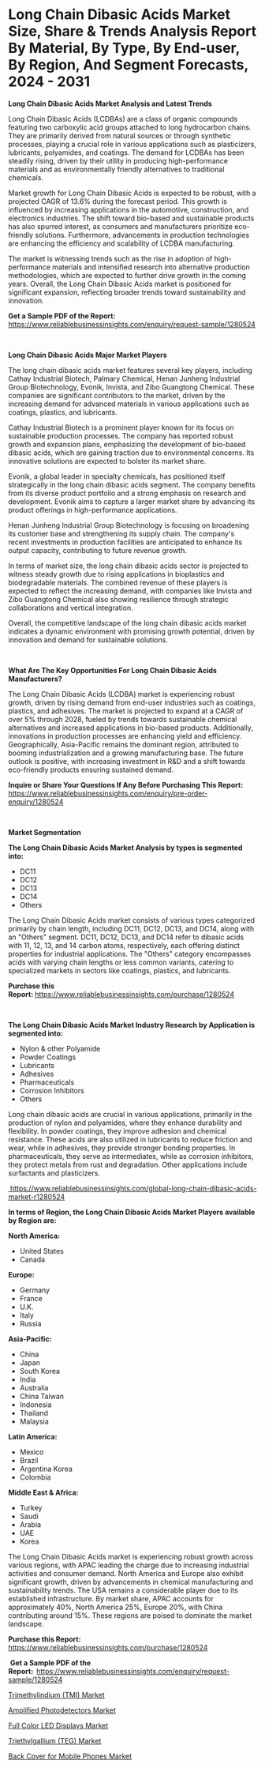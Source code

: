 <p><h1>Long Chain Dibasic Acids Market Size, Share & Trends Analysis Report By Material, By Type, By End-user, By Region, And Segment Forecasts, 2024 - 2031</h1></p><p><strong>Long Chain Dibasic Acids Market Analysis and Latest Trends</strong></p>
<p><p>Long Chain Dibasic Acids (LCDBAs) are a class of organic compounds featuring two carboxylic acid groups attached to long hydrocarbon chains. They are primarily derived from natural sources or through synthetic processes, playing a crucial role in various applications such as plasticizers, lubricants, polyamides, and coatings. The demand for LCDBAs has been steadily rising, driven by their utility in producing high-performance materials and as environmentally friendly alternatives to traditional chemicals.</p><p>Market growth for Long Chain Dibasic Acids is expected to be robust, with a projected CAGR of 13.6% during the forecast period. This growth is influenced by increasing applications in the automotive, construction, and electronics industries. The shift toward bio-based and sustainable products has also spurred interest, as consumers and manufacturers prioritize eco-friendly solutions. Furthermore, advancements in production technologies are enhancing the efficiency and scalability of LCDBA manufacturing. </p><p>The market is witnessing trends such as the rise in adoption of high-performance materials and intensified research into alternative production methodologies, which are expected to further drive growth in the coming years. Overall, the Long Chain Dibasic Acids market is positioned for significant expansion, reflecting broader trends toward sustainability and innovation.</p></p>
<p><strong>Get a Sample PDF of the Report:&nbsp;</strong> <a href="https://www.reliablebusinessinsights.com/enquiry/request-sample/1280524?utm_campaign=39&utm_medium=2&utm_source=Github&utm_content=ia&utm_term=30092024&utm_id=long-chain-dibasic-acids">https://www.reliablebusinessinsights.com/enquiry/request-sample/1280524</a></p>
<p>&nbsp;</p>
<p><strong>Long Chain Dibasic Acids Major Market Players</strong></p>
<p><p>The long chain dibasic acids market features several key players, including Cathay Industrial Biotech, Palmary Chemical, Henan Junheng Industrial Group Biotechnology, Evonik, Invista, and Zibo Guangtong Chemical. These companies are significant contributors to the market, driven by the increasing demand for advanced materials in various applications such as coatings, plastics, and lubricants.</p><p>Cathay Industrial Biotech is a prominent player known for its focus on sustainable production processes. The company has reported robust growth and expansion plans, emphasizing the development of bio-based dibasic acids, which are gaining traction due to environmental concerns. Its innovative solutions are expected to bolster its market share.</p><p>Evonik, a global leader in specialty chemicals, has positioned itself strategically in the long chain dibasic acids segment. The company benefits from its diverse product portfolio and a strong emphasis on research and development. Evonik aims to capture a larger market share by advancing its product offerings in high-performance applications.</p><p>Henan Junheng Industrial Group Biotechnology is focusing on broadening its customer base and strengthening its supply chain. The company's recent investments in production facilities are anticipated to enhance its output capacity, contributing to future revenue growth.</p><p>In terms of market size, the long chain dibasic acids sector is projected to witness steady growth due to rising applications in bioplastics and biodegradable materials. The combined revenue of these players is expected to reflect the increasing demand, with companies like Invista and Zibo Guangtong Chemical also showing resilience through strategic collaborations and vertical integration.</p><p>Overall, the competitive landscape of the long chain dibasic acids market indicates a dynamic environment with promising growth potential, driven by innovation and demand for sustainable solutions.</p></p>
<p>&nbsp;</p>
<p><strong>What Are The Key Opportunities For Long Chain Dibasic Acids Manufacturers?</strong></p>
<p><p>The Long Chain Dibasic Acids (LCDBA) market is experiencing robust growth, driven by rising demand from end-user industries such as coatings, plastics, and adhesives. The market is projected to expand at a CAGR of over 5% through 2028, fueled by trends towards sustainable chemical alternatives and increased applications in bio-based products. Additionally, innovations in production processes are enhancing yield and efficiency. Geographically, Asia-Pacific remains the dominant region, attributed to booming industrialization and a growing manufacturing base. The future outlook is positive, with increasing investment in R&D and a shift towards eco-friendly products ensuring sustained demand.</p></p>
<p><strong>Inquire or Share Your Questions If Any Before Purchasing This Report:</strong> <a href="https://www.reliablebusinessinsights.com/enquiry/pre-order-enquiry/1280524?utm_campaign=39&utm_medium=2&utm_source=Github&utm_content=ia&utm_term=30092024&utm_id=long-chain-dibasic-acids">https://www.reliablebusinessinsights.com/enquiry/pre-order-enquiry/1280524</a></p>
<p>&nbsp;</p>
<p><strong>Market Segmentation</strong></p>
<p><strong>The Long Chain Dibasic Acids Market Analysis by types is segmented into:</strong></p>
<p><ul><li>DC11</li><li>DC12</li><li>DC13</li><li>DC14</li><li>Others</li></ul></p>
<p><p>The Long Chain Dibasic Acids market consists of various types categorized primarily by chain length, including DC11, DC12, DC13, and DC14, along with an "Others" segment. DC11, DC12, DC13, and DC14 refer to dibasic acids with 11, 12, 13, and 14 carbon atoms, respectively, each offering distinct properties for industrial applications. The "Others" category encompasses acids with varying chain lengths or less common variants, catering to specialized markets in sectors like coatings, plastics, and lubricants.</p></p>
<p><strong>Purchase this Report:&nbsp;</strong><a href="https://www.reliablebusinessinsights.com/purchase/1280524?utm_campaign=39&utm_medium=2&utm_source=Github&utm_content=ia&utm_term=30092024&utm_id=long-chain-dibasic-acids">https://www.reliablebusinessinsights.com/purchase/1280524</a></p>
<p>&nbsp;</p>
<p><strong>The Long Chain Dibasic Acids Market Industry Research by Application is segmented into:</strong></p>
<p><ul><li>Nylon & other Polyamide</li><li>Powder Coatings</li><li>Lubricants</li><li>Adhesives</li><li>Pharmaceuticals</li><li>Corrosion Inhibitors</li><li>Others</li></ul></p>
<p><p>Long chain dibasic acids are crucial in various applications, primarily in the production of nylon and polyamides, where they enhance durability and flexibility. In powder coatings, they improve adhesion and chemical resistance. These acids are also utilized in lubricants to reduce friction and wear, while in adhesives, they provide stronger bonding properties. In pharmaceuticals, they serve as intermediates, while as corrosion inhibitors, they protect metals from rust and degradation. Other applications include surfactants and plasticizers.</p></p>
<p><a href="https://www.reliablebusinessinsights.com/global-long-chain-dibasic-acids-market-r1280524?utm_campaign=39&utm_medium=2&utm_source=Github&utm_content=ia&utm_term=30092024&utm_id=long-chain-dibasic-acids">&nbsp;https://www.reliablebusinessinsights.com/global-long-chain-dibasic-acids-market-r1280524</a></p>
<p><strong>In terms of Region, the Long Chain Dibasic Acids Market Players available by Region are:</strong></p>
<p>
    <p> <strong> North America: </strong>
        <ul>
            <li>United States</li>
            <li>Canada</li>
        </ul>
        </p> 
    <p> <strong> Europe: </strong>
        <ul>
            <li>Germany</li>
            <li>France</li>
            <li>U.K.</li>
            <li>Italy</li>
            <li>Russia</li>
        </ul>
        </p> 
    <p> <strong> Asia-Pacific: </strong>
        <ul>
            <li>China</li>
            <li>Japan</li>
            <li>South Korea</li>
            <li>India</li>
            <li>Australia</li>
            <li>China Taiwan</li>
            <li>Indonesia</li>
            <li>Thailand</li>
            <li>Malaysia</li>
        </ul>
        </p> 
    <p> <strong> Latin America: </strong>
        <ul>
            <li>Mexico</li>
            <li>Brazil</li>
            <li>Argentina Korea</li>
            <li>Colombia</li>
        </ul>
        </p> 
    <p> <strong> Middle East & Africa: </strong>
        <ul>
            <li>Turkey</li>
            <li>Saudi</li>
            <li>Arabia</li>
            <li>UAE</li>
            <li>Korea</li>
        </ul>
    </p>
    </p>
<p><p>The Long Chain Dibasic Acids market is experiencing robust growth across various regions, with APAC leading the charge due to increasing industrial activities and consumer demand. North America and Europe also exhibit significant growth, driven by advancements in chemical manufacturing and sustainability trends. The USA remains a considerable player due to its established infrastructure. By market share, APAC accounts for approximately 40%, North America 25%, Europe 20%, with China contributing around 15%. These regions are poised to dominate the market landscape.</p></p>
<p><strong>Purchase this Report: </strong><a href="https://www.reliablebusinessinsights.com/purchase/1280524?utm_campaign=39&utm_medium=2&utm_source=Github&utm_content=ia&utm_term=30092024&utm_id=long-chain-dibasic-acids">https://www.reliablebusinessinsights.com/purchase/1280524</a></p>
<p>&nbsp;<strong>Get a Sample PDF of the Report:&nbsp;&nbsp;</strong><a href="https://www.reliablebusinessinsights.com/enquiry/request-sample/1280524?utm_campaign=39&utm_medium=2&utm_source=Github&utm_content=ia&utm_term=30092024&utm_id=long-chain-dibasic-acids">https://www.reliablebusinessinsights.com/enquiry/request-sample/1280524</a></p>
<p><strong></strong></p>
<p><p><a href="https://github.com/arionmp/Market-Research-Report-List-5/blob/main/trimethylindium-tmi-market.md?utm_campaign=39&utm_medium=2&utm_source=Github&utm_content=ia&utm_term=30092024&utm_id=long-chain-dibasic-acids">Trimethylindium (TMI) Market</a></p><p><a href="https://www.linkedin.com/pulse/amplified-photodetectors-industry-insights-report-analyzing-krqee?utm_campaign=39&utm_medium=2&utm_source=Github&utm_content=ia&utm_term=30092024&utm_id=long-chain-dibasic-acids">Amplified Photodetectors Market</a></p><p><a href="https://issuu.com/reportprime-2/docs/full-color-led-displays-market-size_f617f868e98464?utm_campaign=39&utm_medium=2&utm_source=Github&utm_content=ia&utm_term=30092024&utm_id=long-chain-dibasic-acids">Full Color LED Displays Market</a></p><p><a href="https://github.com/ArnisaLeka575/Market-Research-Report-List-1/blob/main/triethylgallium-teg-market.md?utm_campaign=39&utm_medium=2&utm_source=Github&utm_content=ia&utm_term=30092024&utm_id=long-chain-dibasic-acids">Triethylgallium (TEG) Market</a></p><p><a href="https://www.linkedin.com/pulse/future-trajectory-back-cover-mobile-phones-market-emerging-qmtuc?utm_campaign=39&utm_medium=2&utm_source=Github&utm_content=ia&utm_term=30092024&utm_id=long-chain-dibasic-acids">Back Cover for Mobile Phones Market</a></p></p>